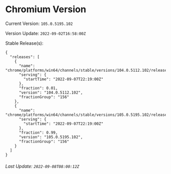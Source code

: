 # Chromium Version

Current Version: `105.0.5195.102`

Version Update: `2022-09-02T16:58:00Z`

Stable Release(s):
```
{
  "releases": [
    {
      "name": "chrome/platforms/win64/channels/stable/versions/104.0.5112.102/releases/1662589140",
      "serving": {
        "startTime": "2022-09-07T22:19:00Z"
      },
      "fraction": 0.01,
      "version": "104.0.5112.102",
      "fractionGroup": "156"
    },
    {
      "name": "chrome/platforms/win64/channels/stable/versions/105.0.5195.102/releases/1662589140",
      "serving": {
        "startTime": "2022-09-07T22:19:00Z"
      },
      "fraction": 0.99,
      "version": "105.0.5195.102",
      "fractionGroup": "156"
    }
  ]
}
```

###### Last Update: `2022-09-08T08:00:12Z`
